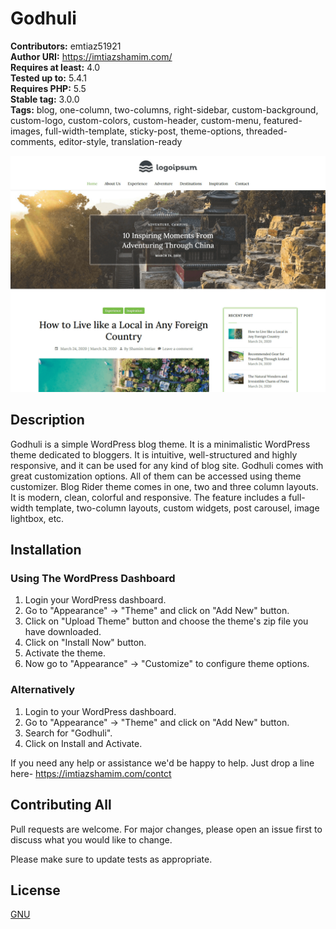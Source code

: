 # Godhuli

**Contributors:** emtiaz51921  
**Author URI:** https://imtiazshamim.com/  
**Requires at least:** 4.0  
**Tested up to:** 5.4.1  
**Requires PHP:** 5.5  
**Stable tag:** 3.0.0  
**Tags:** blog, one-column, two-columns, right-sidebar, custom-background, custom-logo, custom-colors, custom-header, custom-menu, featured-images, full-width-template, sticky-post, theme-options, threaded-comments, editor-style, translation-ready  

![header](https://raw.githubusercontent.com/emtiaz51921/Godhuli/master/screenshot.png)

## Description

Godhuli is a simple WordPress blog theme. It is a minimalistic WordPress theme dedicated to bloggers. It is intuitive, well-structured and highly responsive, and it can be used for any kind of blog site. Godhuli comes with great customization options. All of them can be accessed using theme customizer. Blog Rider theme comes in one, two and three column layouts. It is modern, clean, colorful and responsive. The feature includes a full-width template, two-column layouts, custom widgets, post carousel, image lightbox, etc.


## Installation

### Using The WordPress Dashboard

1. Login your WordPress dashboard.
2. Go to "Appearance" -> "Theme" and click on "Add New" button.
3. Click on "Upload Theme" button and choose the theme's zip file you have downloaded.
4. Click on "Install Now" button.
5. Activate the theme.
6. Now go to "Appearance" -> "Customize" to configure theme options.

### Alternatively

1. Login to your WordPress dashboard.
2. Go to "Appearance" -> "Theme" and click on "Add New" button.
3. Search for "Godhuli".
4. Click on Install and Activate.

If you need any help or assistance we'd be happy to help. Just drop a line here- https://imtiazshamim.com/contct

## Contributing All

Pull requests are welcome. For major changes, please open an issue first to discuss what you would like to change.

Please make sure to update tests as appropriate.

## License

[GNU](https://www.gnu.org/licenses/gpl-3.0.en.html)

